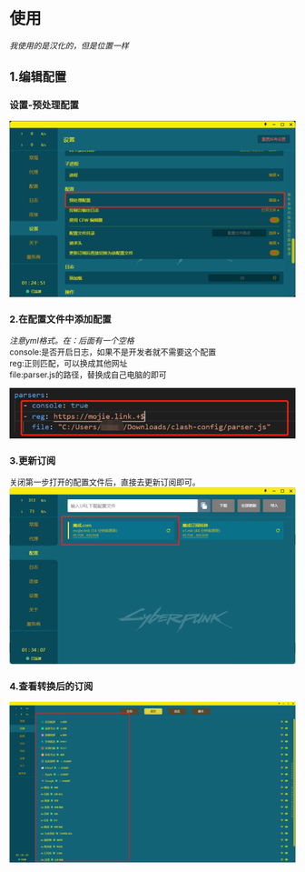 # 使用

*我使用的是汉化的，但是位置一样*

## 1.编辑配置

### 设置-预处理配置

![打开编辑](./resources/打开编辑.png)

### 2.在配置文件中添加配置

*注意yml格式。在：后面有一个空格*  
console:是否开启日志，如果不是开发者就不需要这个配置  
reg:正则匹配，可以换成其他网址  
file:parser.js的路径，替换成自己电脑的即可  

![编辑配置](./resources/编辑配置.png)

### 3.更新订阅

关闭第一步打开的配置文件后，直接去更新订阅即可。
![更新订阅](./resources/更新订阅.png)

### 4.查看转换后的订阅

![处理成功的订阅分组](./resources/处理成功的订阅分组.png)